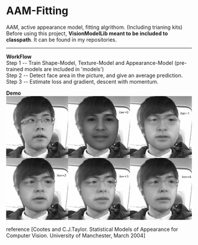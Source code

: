 # AAM-Fitting  
AAM, active appearance model, fitting algrithom. (Including trianing kits)   
Before using this project, __VisionModelLib meant to be included to classpath__. It can be found in my repositories.  
  
----  
  
__WorkFlow__  
Step 1 -- Train Shape-Model, Texture-Model and Appearance-Model (pre-trained models are included in 'models')  
Step 2 -- Detect face area in the picture, and give an average prediction.  
Step 3 -- Estimate loss and gradient, descent with momentum.  
  
__Demo__  
![demo](https://github.com/htkseason/AAM-Fitting/blob/master/demo.jpg)  
  
reference [Cootes and C.J.Taylor. Statistical Models of Appearance for Computer Vision. University of Manchester, March 2004]